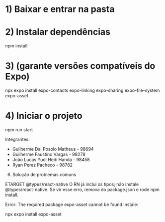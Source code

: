 # 1) Baixar e entrar na pasta

# 2) Instalar dependências
npm install

# 3) (garante versões compatíveis do Expo)
npx expo install expo-contacts expo-linking expo-sharing expo-file-system expo-asset

# 4) Iniciar o projeto
npm run start



Integrantes: 
- Guilherme Dal Posolo Matheus - 98694 
- Guilherme Faustino Vargas - 98278
- João Lucas Yudi Hedi Handa - 98458
- Ryan Perez Pacheco - 98782



6) Solução de problemas comuns

ETARGET @types/react-native
O RN já inclui os tipos; não instale @types/react-native.
Se vir esse erro, remova do package.json e rode npm install.

Error: The required package expo-asset cannot be found
Instale:

npx expo install expo-asset
